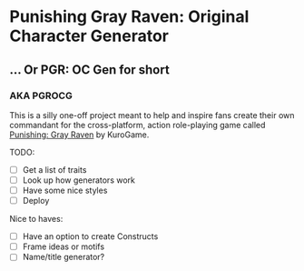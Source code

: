 # Punishing Gray Raven: Original Character Generator
## ... Or PGR: OC Gen for short
### AKA PGROCG

This is a silly one-off project meant to help and inspire fans create their own commandant for the cross-platform, action role-playing game called [Punishing: Gray Raven](https://pgr.kurogame.net/) by KuroGame.

TODO:
- [ ] Get a list of traits
- [ ] Look up how generators work
- [ ] Have some nice styles
- [ ] Deploy

Nice to haves:
- [ ] Have an option to create Constructs
- [ ] Frame ideas or motifs
- [ ] Name/title generator?
